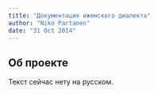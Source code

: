 ```yaml
---
title: "Документация ижемского диалекта"
author: "Niko Partanen"
date: "31 Oct 2014"
---
```


## Об проекте

Текст сейчас нету на русском.